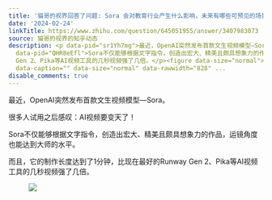 ```yaml
---
title: '猫哥的视界回答了问题: Sora 会对教育行业产生什么影响，未来有哪些可预见的场景和应用出现？'
date: '2024-02-24'
linkTitle: https://www.zhihu.com/question/645051955/answer/3407983073
source: 猫哥的视界的知乎动态
description: <p data-pid="sr1Yh7mg">最近，OpenAI突然发布首款文生视频模型—Sora。</p><p data-pid="MLgnXTUC">很多人试用之后感叹：AI视频要变天了！<br></p><p
  data-pid="QHR8eEfl">Sora不仅能够根据文字指令，创造出宏大、精美且颇具想象力的作品，运镜角度也能达到大师的水平。</p><p data-pid="uJDsB0bE">而且，它的制作长度达到了1分钟，比现在最好的Runway
  Gen 2、Pika等AI视频工具的几秒视频强了几倍。</p><figure data-size="normal"><img src="https://pic3.zhimg.com/v2-495283bcab051c1b61a00926b9e48266_1440w.jpg"
  data-caption="" data-size="normal" data-rawwidth="828" ...
disable_comments: true
---
```

<p data-pid="sr1Yh7mg">最近，OpenAI突然发布首款文生视频模型—Sora。</p><p data-pid="MLgnXTUC">很多人试用之后感叹：AI视频要变天了！<br></p><p data-pid="QHR8eEfl">Sora不仅能够根据文字指令，创造出宏大、精美且颇具想象力的作品，运镜角度也能达到大师的水平。</p><p data-pid="uJDsB0bE">而且，它的制作长度达到了1分钟，比现在最好的Runway Gen 2、Pika等AI视频工具的几秒视频强了几倍。</p><figure data-size="normal"><img src="https://pic3.zhimg.com/v2-495283bcab051c1b61a00926b9e48266_1440w.jpg" data-caption="" data-size="normal" data-rawwidth="828" ...